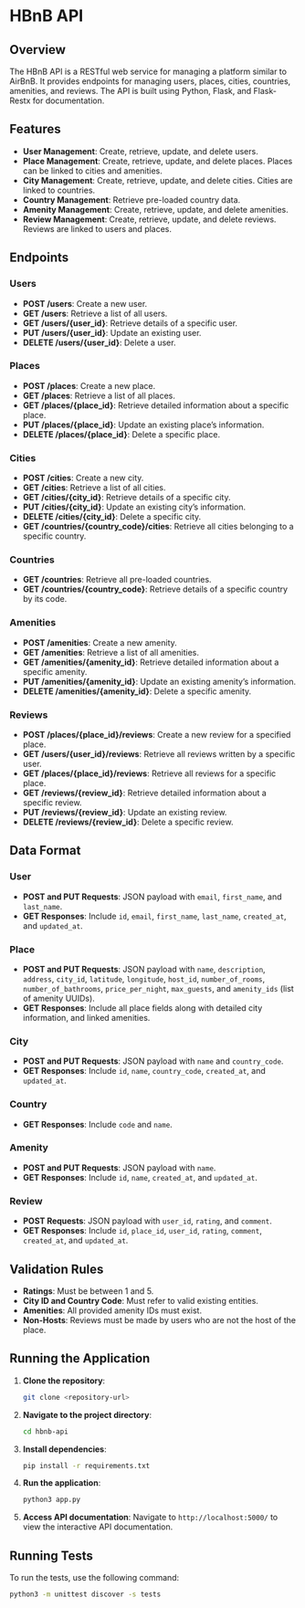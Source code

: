 # HBnB API

## Overview

The HBnB API is a RESTful web service for managing a platform similar to AirBnB. It provides endpoints for managing users, places, cities, countries, amenities, and reviews. The API is built using Python, Flask, and Flask-Restx for documentation.

## Features

- **User Management**: Create, retrieve, update, and delete users.
- **Place Management**: Create, retrieve, update, and delete places. Places can be linked to cities and amenities.
- **City Management**: Create, retrieve, update, and delete cities. Cities are linked to countries.
- **Country Management**: Retrieve pre-loaded country data.
- **Amenity Management**: Create, retrieve, update, and delete amenities.
- **Review Management**: Create, retrieve, update, and delete reviews. Reviews are linked to users and places.

## Endpoints

### Users

- **POST /users**: Create a new user.
- **GET /users**: Retrieve a list of all users.
- **GET /users/{user_id}**: Retrieve details of a specific user.
- **PUT /users/{user_id}**: Update an existing user.
- **DELETE /users/{user_id}**: Delete a user.

### Places

- **POST /places**: Create a new place.
- **GET /places**: Retrieve a list of all places.
- **GET /places/{place_id}**: Retrieve detailed information about a specific place.
- **PUT /places/{place_id}**: Update an existing place’s information.
- **DELETE /places/{place_id}**: Delete a specific place.

### Cities

- **POST /cities**: Create a new city.
- **GET /cities**: Retrieve a list of all cities.
- **GET /cities/{city_id}**: Retrieve details of a specific city.
- **PUT /cities/{city_id}**: Update an existing city’s information.
- **DELETE /cities/{city_id}**: Delete a specific city.
- **GET /countries/{country_code}/cities**: Retrieve all cities belonging to a specific country.

### Countries

- **GET /countries**: Retrieve all pre-loaded countries.
- **GET /countries/{country_code}**: Retrieve details of a specific country by its code.

### Amenities

- **POST /amenities**: Create a new amenity.
- **GET /amenities**: Retrieve a list of all amenities.
- **GET /amenities/{amenity_id}**: Retrieve detailed information about a specific amenity.
- **PUT /amenities/{amenity_id}**: Update an existing amenity’s information.
- **DELETE /amenities/{amenity_id}**: Delete a specific amenity.

### Reviews

- **POST /places/{place_id}/reviews**: Create a new review for a specified place.
- **GET /users/{user_id}/reviews**: Retrieve all reviews written by a specific user.
- **GET /places/{place_id}/reviews**: Retrieve all reviews for a specific place.
- **GET /reviews/{review_id}**: Retrieve detailed information about a specific review.
- **PUT /reviews/{review_id}**: Update an existing review.
- **DELETE /reviews/{review_id}**: Delete a specific review.

## Data Format

### User

- **POST and PUT Requests**: JSON payload with `email`, `first_name`, and `last_name`.
- **GET Responses**: Include `id`, `email`, `first_name`, `last_name`, `created_at`, and `updated_at`.

### Place

- **POST and PUT Requests**: JSON payload with `name`, `description`, `address`, `city_id`, `latitude`, `longitude`, `host_id`, `number_of_rooms`, `number_of_bathrooms`, `price_per_night`, `max_guests`, and `amenity_ids` (list of amenity UUIDs).
- **GET Responses**: Include all place fields along with detailed city information, and linked amenities.

### City

- **POST and PUT Requests**: JSON payload with `name` and `country_code`.
- **GET Responses**: Include `id`, `name`, `country_code`, `created_at`, and `updated_at`.

### Country

- **GET Responses**: Include `code` and `name`.

### Amenity

- **POST and PUT Requests**: JSON payload with `name`.
- **GET Responses**: Include `id`, `name`, `created_at`, and `updated_at`.

### Review

- **POST Requests**: JSON payload with `user_id`, `rating`, and `comment`.
- **GET Responses**: Include `id`, `place_id`, `user_id`, `rating`, `comment`, `created_at`, and `updated_at`.

## Validation Rules

- **Ratings**: Must be between 1 and 5.
- **City ID and Country Code**: Must refer to valid existing entities.
- **Amenities**: All provided amenity IDs must exist.
- **Non-Hosts**: Reviews must be made by users who are not the host of the place.

## Running the Application

1. **Clone the repository**:
    ```bash
    git clone <repository-url>
    ```

2. **Navigate to the project directory**:
    ```bash
    cd hbnb-api
    ```

3. **Install dependencies**:
    ```bash
    pip install -r requirements.txt
    ```

4. **Run the application**:
    ```bash
    python3 app.py
    ```

5. **Access API documentation**:
    Navigate to `http://localhost:5000/` to view the interactive API documentation.

## Running Tests

To run the tests, use the following command:

```bash
python3 -m unittest discover -s tests
